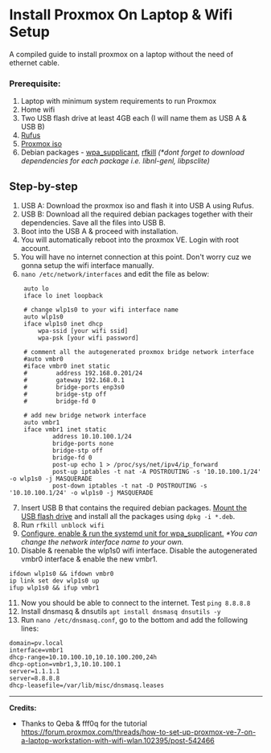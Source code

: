 # Install Proxmox On Laptop & Wifi Setup
A compiled guide to install proxmox on a laptop without the need of ethernet cable.

### Prerequisite:
1. Laptop with minimum system requirements to run Proxmox
2. Home wifi
3. Two USB flash drive at least 4GB each (I will name them as USB A & USB B)
4. [Rufus](https://rufus.ie/en/)
5. [Proxmox iso](https://www.proxmox.com/en/downloads/proxmox-virtual-environment/iso "Proxmox iso")
6. Debian packages - [wpa_supplicant](https://packages.debian.org/search?keywords=wpasupplicant "wpa_supplicant"), [rfkill](https://packages.debian.org/search?suite=default&section=all&arch=any&searchon=names&keywords=rfkill)
_(*dont forget to download dependencies for each package i.e. libnl-genl, libpsclite)_

## Step-by-step
1. USB A: Download the proxmox iso and flash it into USB A using Rufus.
2. USB B: Download all the required debian packages together with their dependencies. Save all the files into USB B.
3. Boot into the USB A & proceed with installation. 
4. You will automatically reboot into the proxmox VE. Login with root account.
5. You will have no internet connection at this point. Don't worry cuz we gonna setup the wifi interface manually.
6. `nano /etc/network/interfaces` and edit the file as below:
```
    auto lo
    iface lo inet loopback
    
    # change wlp1s0 to your wifi interface name
    auto wlp1s0
    iface wlp1s0 inet dhcp
		wpa-ssid [your wifi ssid]
		wpa-psk [your wifi password]
    
    # comment all the autogenerated proxmox bridge network interface
    #auto vmbr0
    #iface vmbr0 inet static
    #        address 192.168.0.201/24
    #        gateway 192.168.0.1
    #        bridge-ports enp3s0
    #        bridge-stp off
    #        bridge-fd 0
    
    # add new bridge network interface
    auto vmbr1
    iface vmbr1 inet static
            address 10.10.100.1/24
            bridge-ports none
            bridge-stp off
            bridge-fd 0
            post-up echo 1 > /proc/sys/net/ipv4/ip_forward
            post-up iptables -t nat -A POSTROUTING -s '10.10.100.1/24' -o wlp1s0 -j MASQUERADE
            post-down iptables -t nat -D POSTROUTING -s '10.10.100.1/24' -o wlp1s0 -j MASQUERADE
```
7. Insert USB B that contains the required debian packages. [Mount the USB flash drive](https://linuxconfig.org/howto-mount-usb-drive-in-linux "Mount the USB flash drive") and install all the packages using `dpkg -i *.deb`.
8. Run `rfkill unblock wifi`
9. [Configure, enable & run the systemd unit for wpa_supplicant.](https://www.linuxbabe.com/command-line/ubuntu-server-16-04-wifi-wpa-supplicant "Configure") _*You can change the network interface name to your own._
10. Disable & reenable the wlp1s0 wifi interface. Disable the autogenerated vmbr0 interface & enable the new vmbr1.
```
ifdown wlp1s0 && ifdown vmbr0
ip link set dev wlp1s0 up
ifup wlp1s0 && ifup vmbr1
```
11. Now you should be able to connect to the internet. Test `ping 8.8.8.8`
12. Install dnsmasq & dnsutils `apt install dnsmasq dnsutils -y`
13. Run `nano /etc/dnsmasq.conf`, go to the bottom and add the following lines:
```
domain=pv.local
interface=vmbr1
dhcp-range=10.10.100.10,10.10.100.200,24h
dhcp-option=vmbr1,3,10.10.100.1
server=1.1.1.1
server=8.8.8.8
dhcp-leasefile=/var/lib/misc/dnsmasq.leases
```
---
**Credits:**
- Thanks to Qeba & fff0q for the tutorial https://forum.proxmox.com/threads/how-to-set-up-proxmox-ve-7-on-a-laptop-workstation-with-wifi-wlan.102395/post-542466
